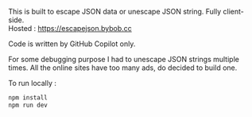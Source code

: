This is built to escape JSON data or unescape JSON string. Fully client-side.<br />
Hosted : https://escapejson.bybob.cc

Code is written by GitHub Copilot only.

For some debugging purpose I had to unescape JSON strings multiple times.
All the online sites have too many ads, do decided to build one.

To run locally :
```bash
npm install
npm run dev
```
